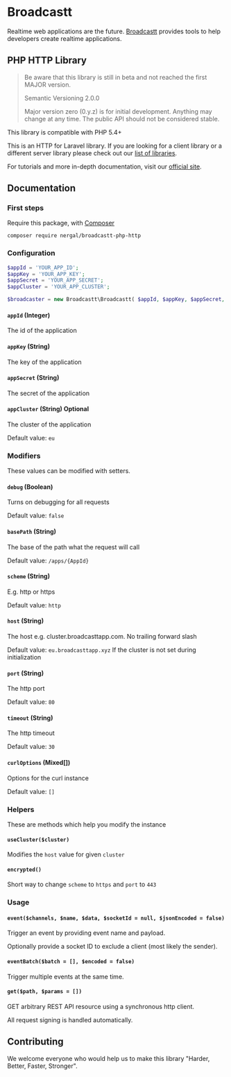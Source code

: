 # Broadcastt

Realtime web applications are the future. [Broadcastt](https://broadcastt.xyz/) provides tools to help developers create realtime applications.

## PHP HTTP Library

> Be aware that this library is still in beta and not reached the first MAJOR version.
> 
> Semantic Versioning 2.0.0
>
> Major version zero (0.y.z) is for initial development. Anything may change at any time. The public API should not be considered stable.

This library is compatible with PHP 5.4+

This is an HTTP for Laravel library. If you are looking for a client library or a different server library please check out our [list of libraries](https://broadcastt.xyz/docs/libraries).

For tutorials and more in-depth documentation, visit our [official site](https://broadcastt.xyz/).

## Documentation

### First steps

Require this package, with [Composer](https://getcomposer.org/)

```
composer require nergal/broadcastt-php-http
```

### Configuration

```php
$appId = 'YOUR_APP_ID';
$appKey = 'YOUR_APP_KEY';
$appSecret = 'YOUR_APP_SECRET';
$appCluster = 'YOUR_APP_CLUSTER';

$broadcaster = new Broadcastt\Broadcastt( $appId, $appKey, $appSecret, $appCluster) );
```


#### `appId` (Integer)

The id of the application

#### `appKey` (String)

The key of the application

#### `appSecret` (String)

The secret of the application

#### `appCluster` (String) Optional

The cluster of the application

Default value: `eu`

### Modifiers

These values can be modified with setters.

#### `debug` (Boolean)

Turns on debugging for all requests

Default value: `false`

#### `basePath` (String)

The base of the path what the request will call

Default value: `/apps/{AppId}`

#### `scheme` (String)

E.g. http or https

Default value: `http`

#### `host` (String)

The host e.g. cluster.broadcasttapp.com. No trailing forward slash

Default value: `eu.broadcasttapp.xyz` If the cluster is not set during initialization

#### `port` (String)

The http port

Default value: `80`

#### `timeout` (String)

The http timeout

Default value: `30`

#### `curlOptions` (Mixed[])

Options for the curl instance

Default value: `[]`

### Helpers

These are methods which help you modify the instance

#### `useCluster($cluster)`

Modifies the `host` value for given `cluster`

#### `encrypted()`

Short way to change `scheme` to `https` and `port` to `443`

### Usage

#### `event($channels, $name, $data, $socketId = null, $jsonEncoded = false)`

Trigger an event by providing event name and payload.

Optionally provide a socket ID to exclude a client (most likely the sender).

#### `eventBatch($batch = [], $encoded = false)`

Trigger multiple events at the same time.

#### `get($path, $params = [])`

GET arbitrary REST API resource using a synchronous http client.

All request signing is handled automatically.

## Contributing

We welcome everyone who would help us to make this library "Harder, Better, Faster, Stronger".
